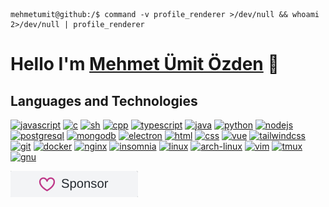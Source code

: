 ```console

mehmetumit@github:/$ command -v profile_renderer >/dev/null && whoami 2>/dev/null | profile_renderer

```

# Hello I'm [Mehmet Ümit Özden](https://mehmetumit.me) 👋

## Languages and Technologies

<a href="https://www.javascript.com/"><img alt="javascript" src="https://upload.wikimedia.org/wikipedia/commons/9/99/Unofficial_JavaScript_logo_2.svg" width="40" height="40"></a>
<a href=""><img alt="c" src="https://upload.wikimedia.org/wikipedia/commons/1/18/C_Programming_Language.svg" width="40" height="40"></a>
<a href="https://www.gnu.org/software/bash/"><img alt="sh" src="https://upload.wikimedia.org/wikipedia/commons/4/4b/Bash_Logo_Colored.svg" width="40" height="40"></a>
<a href=""><img alt="cpp" src="https://upload.wikimedia.org/wikipedia/commons/1/18/ISO_C%2B%2B_Logo.svg" width="40" height="40"></a>
<a href="https://www.typescriptlang.org/"><img alt="typescript" src="https://upload.wikimedia.org/wikipedia/commons/4/4c/Typescript_logo_2020.svg" width="40" height="40"></a>
<a href="https://www.java.com/en/"><img alt="java" src="https://upload.wikimedia.org/wikipedia/tr/2/2e/Java_Logo.svg" width="40" height="40"></a>
<a href="https://www.python.org/"><img alt="python" src="https://upload.wikimedia.org/wikipedia/commons/c/c3/Python-logo-notext.svg" width="40" height="40"></a>
<a href="https://nodejs.org/"><img alt="nodejs" src="https://upload.wikimedia.org/wikipedia/commons/d/d9/Node.js_logo.svg" width="40" height="40"></a>
<a href="https://www.postgresql.org/"><img alt="postgresql" src="https://upload.wikimedia.org/wikipedia/commons/2/29/Postgresql_elephant.svg" width="40" height="40"></a>
<a href="https://www.mongodb.com/"><img alt="mongodb" src="https://upload.wikimedia.org/wikipedia/commons/9/93/MongoDB_Logo.svg" width="50" height="40"></a>
<a href="https://www.electronjs.org/"><img alt="electron" src="https://upload.wikimedia.org/wikipedia/commons/9/91/Electron_Software_Framework_Logo.svg" width="40" height="40"></a>
<a href="https://developer.mozilla.org/en-US/docs/Web/HTML"><img alt="html" src="https://upload.wikimedia.org/wikipedia/commons/3/38/HTML5_Badge.svg" width="40" height="40"></a>
<a href="https://tailwindcss.com/"><img alt="css" src="https://upload.wikimedia.org/wikipedia/commons/6/62/CSS3_logo.svg" width="50" height="40"></a>
<a href="https://vuejs.org/"><img alt="vue" src="https://upload.wikimedia.org/wikipedia/commons/9/95/Vue.js_Logo_2.svg" width="40" height="40"></a>
<a href=""><img alt="tailwindcss" src="https://upload.wikimedia.org/wikipedia/commons/d/d5/Tailwind_CSS_Logo.svg" width="50" height="40"></a>
<a href="https://git-scm.com/"><img alt="git" src="https://upload.wikimedia.org/wikipedia/commons/3/3f/Git_icon.svg" width="40" height="40"></a>
<a href="https://www.docker.com/"><img alt="docker" src="https://www.docker.com/wp-content/uploads/2022/03/Moby-logo.png" width="50" height="40"></a>
<a href="https://www.nginx.com/"><img alt="nginx" src="https://upload.wikimedia.org/wikipedia/commons/c/c5/Nginx_logo.svg" width="40" height="40"></a>
<a href="https://insomnia.rest/"><img alt="insomnia" src="https://cms-react-testing.cdn.prismic.io/cms-react-testing/fd794b96-f464-432b-b79a-bf99341b2143_insomnia-logo-bug.svg" width="40" height="40"></a>
<a href="https://www.kernel.org/"><img alt="linux" src="https://upload.wikimedia.org/wikipedia/commons/3/35/Tux.svg" width="40" height="40"></a>
<a href="https://archlinux.org/"><img alt="arch-linux" src="https://archlinux.org/logos/archlinux-icon-crystal-64.svg" width="40" height="40"></a>
<a href="https://www.vim.org/"><img alt="vim" src="https://upload.wikimedia.org/wikipedia/commons/9/9f/Vimlogo.svg" width="40" height="40"></a>
<a href="https://github.com/tmux/tmux/wiki"><img alt="tmux" src="https://cdn.worldvectorlogo.com/logos/tmux.svg" width="40" height="40"></a>
<a href="https://www.gnu.org/home.en.html"><img alt="gnu" src="https://upload.wikimedia.org/wikipedia/commons/2/22/Heckert_GNU_white.svg" width="40" height="40"></a>

[![sponsor me](assets/images/sponsor.png)](https://github.com/sponsors/mehmetumit)
